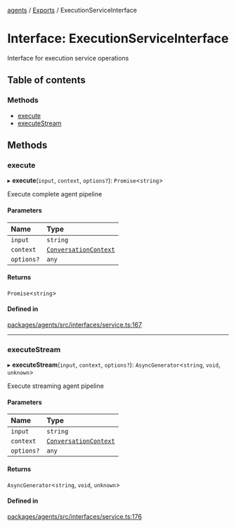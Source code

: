 <!-- 
 ⚠️  AUTO-GENERATED FILE - DO NOT EDIT MANUALLY
 This file is automatically generated by scripts/docs-generator.js
 To make changes, edit the source TypeScript files or update the generator script
-->

[agents](../../) / [Exports](../modules) / ExecutionServiceInterface

# Interface: ExecutionServiceInterface

Interface for execution service operations

## Table of contents

### Methods

- [execute](ExecutionServiceInterface#execute)
- [executeStream](ExecutionServiceInterface#executestream)

## Methods

### execute

▸ **execute**(`input`, `context`, `options?`): `Promise`\<`string`\>

Execute complete agent pipeline

#### Parameters

| Name | Type |
| :------ | :------ |
| `input` | `string` |
| `context` | [`ConversationContext`](ConversationContext) |
| `options?` | `any` |

#### Returns

`Promise`\<`string`\>

#### Defined in

[packages/agents/src/interfaces/service.ts:167](https://github.com/woojubb/robota/blob/e1b7b651a85a9b93f075b6523ec8de869e77f12c/packages/agents/src/interfaces/service.ts#L167)

___

### executeStream

▸ **executeStream**(`input`, `context`, `options?`): `AsyncGenerator`\<`string`, `void`, `unknown`\>

Execute streaming agent pipeline

#### Parameters

| Name | Type |
| :------ | :------ |
| `input` | `string` |
| `context` | [`ConversationContext`](ConversationContext) |
| `options?` | `any` |

#### Returns

`AsyncGenerator`\<`string`, `void`, `unknown`\>

#### Defined in

[packages/agents/src/interfaces/service.ts:176](https://github.com/woojubb/robota/blob/e1b7b651a85a9b93f075b6523ec8de869e77f12c/packages/agents/src/interfaces/service.ts#L176)
